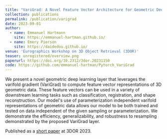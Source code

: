 ```yaml
---
title: "VariGrad: A Novel Feature Vector Architecture for Geometric Deep Learning on Unregistered Data"
collection: publications
permalink: /publication/varigrad
date: 2023-09-01
author:
  - name: Emmanuel Hartmann
    site: https://emmanuel-hartman.github.io/
  - name: Emery Pierson
    site: https://daidedou.github.io/
venue: 'Eurographics Workshop on 3D Object Retrieval (3DOR)'
teaser: unregistered/overview.png
paperurl: https://doi.org/10.2312/3dor.20231150
code: https://github.com/emmanuel-hartman/Pytorch_VariGrad
---
```


We present a novel geometric deep learning layer that leverages the varifold gradient (VariGrad) to compute feature vector representations of 3D geometric data. These feature vectors can be used in a variety of downstream learning tasks such as classification, registration, and shape reconstruction. Our model's use of parameterization independent varifold representations of geometric data allows our model to be both trained and tested on data independent of the given sampling or parameterization. We demonstrate the efficiency, generalizability, and robustness to resampling demonstrated by the proposed VariGrad layer.

Published as a [short paper](https://doi.org/10.2312/3dor.20231150) at 3DOR 2023.